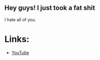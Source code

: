 ## Hey guys! I just took a fat shit

I hate all of you.

# Links:
* [YouTube](https://www.youtube.com/channel/UC2Qv4Z4N5TWc0YJcfX7JUmA)
